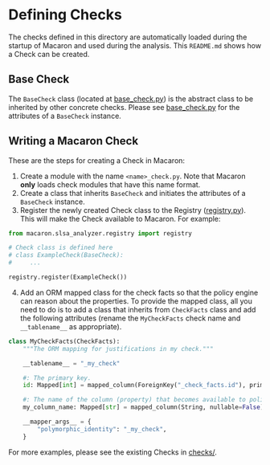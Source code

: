 # Defining Checks

The checks defined in this directory are automatically loaded during the startup of Macaron and used during the analysis. This `README.md` shows how a Check can be created.

## Base Check
The `BaseCheck` class (located at [base_check.py](./base_check.py)) is the abstract class to be inherited by other concrete checks.
Please see [base_check.py](./base_check.py) for the attributes of a `BaseCheck` instance.

## Writing a Macaron Check
These are the steps for creating a Check in Macaron:
1. Create a module with the name `<name>_check.py`. Note that Macaron **only** loads check modules that have this name format.
2. Create a class that inherits `BaseCheck` and initiates the attributes of a `BaseCheck` instance.
3. Register the newly created Check class to the Registry ([registry.py](../registry.py)). This will make the Check available to Macaron. For example:
```python
from macaron.slsa_analyzer.registry import registry

# Check class is defined here
# class ExampleCheck(BaseCheck):
#     ...

registry.register(ExampleCheck())
```
4. Add an ORM mapped class for the check facts so that the policy engine can reason about the properties. To provide the mapped class, all you need to do is to add a class that inherits from `CheckFacts` class and add the following attributes (rename the `MyCheckFacts` check name and `__tablename__` as appropriate).

```python
class MyCheckFacts(CheckFacts):
    """The ORM mapping for justifications in my check."""

    __tablename__ = "_my_check"

    #: The primary key.
    id: Mapped[int] = mapped_column(ForeignKey("_check_facts.id"), primary_key=True)  # noqa: A003

    #: The name of the column (property) that becomes available to policy engine.
    my_column_name: Mapped[str] = mapped_column(String, nullable=False)

    __mapper_args__ = {
        "polymorphic_identity": "_my_check",
    }
```

For more examples, please see the existing Checks in [checks/](./).
